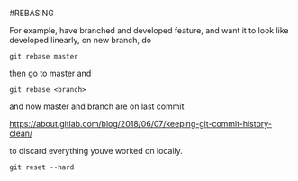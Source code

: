 
#REBASING

For example, have branched and developed feature, and want it to look like developed linearly, on new branch, do

	git rebase master

then go to master and 

	git rebase <branch>

and now master and branch are on last commit

https://about.gitlab.com/blog/2018/06/07/keeping-git-commit-history-clean/


to discard everything youve worked on locally.

	git reset --hard

